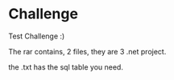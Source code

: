 # Challenge
Test Challenge :)

The rar contains, 2 files, they are 3 .net project.

the .txt has the sql table you need.

